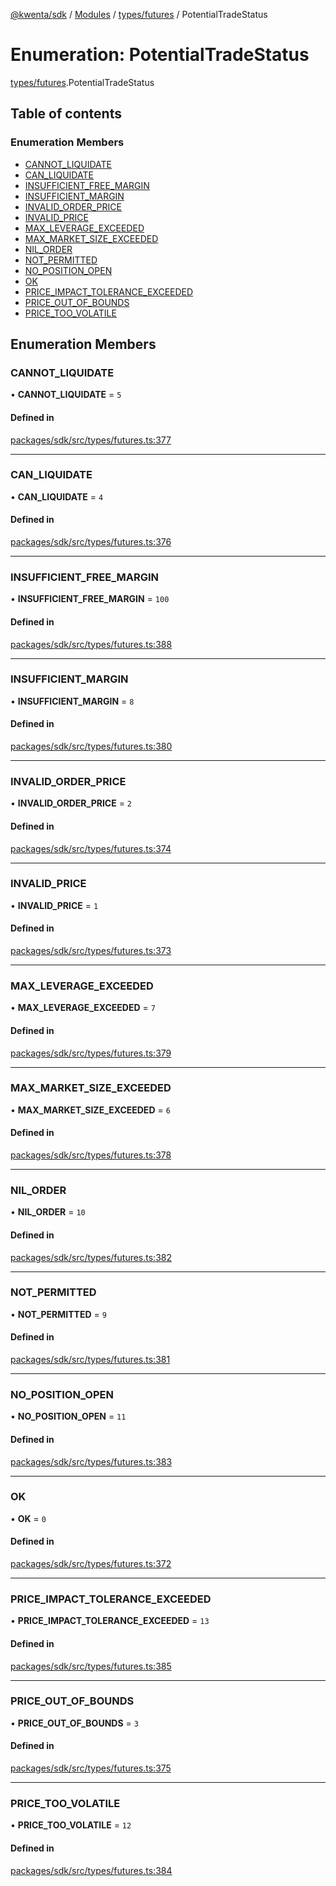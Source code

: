 [@kwenta/sdk](../README.md) / [Modules](../modules.md) / [types/futures](../modules/types_futures.md) / PotentialTradeStatus

# Enumeration: PotentialTradeStatus

[types/futures](../modules/types_futures.md).PotentialTradeStatus

## Table of contents

### Enumeration Members

- [CANNOT\_LIQUIDATE](types_futures.PotentialTradeStatus.md#cannot_liquidate)
- [CAN\_LIQUIDATE](types_futures.PotentialTradeStatus.md#can_liquidate)
- [INSUFFICIENT\_FREE\_MARGIN](types_futures.PotentialTradeStatus.md#insufficient_free_margin)
- [INSUFFICIENT\_MARGIN](types_futures.PotentialTradeStatus.md#insufficient_margin)
- [INVALID\_ORDER\_PRICE](types_futures.PotentialTradeStatus.md#invalid_order_price)
- [INVALID\_PRICE](types_futures.PotentialTradeStatus.md#invalid_price)
- [MAX\_LEVERAGE\_EXCEEDED](types_futures.PotentialTradeStatus.md#max_leverage_exceeded)
- [MAX\_MARKET\_SIZE\_EXCEEDED](types_futures.PotentialTradeStatus.md#max_market_size_exceeded)
- [NIL\_ORDER](types_futures.PotentialTradeStatus.md#nil_order)
- [NOT\_PERMITTED](types_futures.PotentialTradeStatus.md#not_permitted)
- [NO\_POSITION\_OPEN](types_futures.PotentialTradeStatus.md#no_position_open)
- [OK](types_futures.PotentialTradeStatus.md#ok)
- [PRICE\_IMPACT\_TOLERANCE\_EXCEEDED](types_futures.PotentialTradeStatus.md#price_impact_tolerance_exceeded)
- [PRICE\_OUT\_OF\_BOUNDS](types_futures.PotentialTradeStatus.md#price_out_of_bounds)
- [PRICE\_TOO\_VOLATILE](types_futures.PotentialTradeStatus.md#price_too_volatile)

## Enumeration Members

### CANNOT\_LIQUIDATE

• **CANNOT\_LIQUIDATE** = ``5``

#### Defined in

[packages/sdk/src/types/futures.ts:377](https://github.com/Kwenta/kwenta/blob/28493a909/packages/sdk/src/types/futures.ts#L377)

___

### CAN\_LIQUIDATE

• **CAN\_LIQUIDATE** = ``4``

#### Defined in

[packages/sdk/src/types/futures.ts:376](https://github.com/Kwenta/kwenta/blob/28493a909/packages/sdk/src/types/futures.ts#L376)

___

### INSUFFICIENT\_FREE\_MARGIN

• **INSUFFICIENT\_FREE\_MARGIN** = ``100``

#### Defined in

[packages/sdk/src/types/futures.ts:388](https://github.com/Kwenta/kwenta/blob/28493a909/packages/sdk/src/types/futures.ts#L388)

___

### INSUFFICIENT\_MARGIN

• **INSUFFICIENT\_MARGIN** = ``8``

#### Defined in

[packages/sdk/src/types/futures.ts:380](https://github.com/Kwenta/kwenta/blob/28493a909/packages/sdk/src/types/futures.ts#L380)

___

### INVALID\_ORDER\_PRICE

• **INVALID\_ORDER\_PRICE** = ``2``

#### Defined in

[packages/sdk/src/types/futures.ts:374](https://github.com/Kwenta/kwenta/blob/28493a909/packages/sdk/src/types/futures.ts#L374)

___

### INVALID\_PRICE

• **INVALID\_PRICE** = ``1``

#### Defined in

[packages/sdk/src/types/futures.ts:373](https://github.com/Kwenta/kwenta/blob/28493a909/packages/sdk/src/types/futures.ts#L373)

___

### MAX\_LEVERAGE\_EXCEEDED

• **MAX\_LEVERAGE\_EXCEEDED** = ``7``

#### Defined in

[packages/sdk/src/types/futures.ts:379](https://github.com/Kwenta/kwenta/blob/28493a909/packages/sdk/src/types/futures.ts#L379)

___

### MAX\_MARKET\_SIZE\_EXCEEDED

• **MAX\_MARKET\_SIZE\_EXCEEDED** = ``6``

#### Defined in

[packages/sdk/src/types/futures.ts:378](https://github.com/Kwenta/kwenta/blob/28493a909/packages/sdk/src/types/futures.ts#L378)

___

### NIL\_ORDER

• **NIL\_ORDER** = ``10``

#### Defined in

[packages/sdk/src/types/futures.ts:382](https://github.com/Kwenta/kwenta/blob/28493a909/packages/sdk/src/types/futures.ts#L382)

___

### NOT\_PERMITTED

• **NOT\_PERMITTED** = ``9``

#### Defined in

[packages/sdk/src/types/futures.ts:381](https://github.com/Kwenta/kwenta/blob/28493a909/packages/sdk/src/types/futures.ts#L381)

___

### NO\_POSITION\_OPEN

• **NO\_POSITION\_OPEN** = ``11``

#### Defined in

[packages/sdk/src/types/futures.ts:383](https://github.com/Kwenta/kwenta/blob/28493a909/packages/sdk/src/types/futures.ts#L383)

___

### OK

• **OK** = ``0``

#### Defined in

[packages/sdk/src/types/futures.ts:372](https://github.com/Kwenta/kwenta/blob/28493a909/packages/sdk/src/types/futures.ts#L372)

___

### PRICE\_IMPACT\_TOLERANCE\_EXCEEDED

• **PRICE\_IMPACT\_TOLERANCE\_EXCEEDED** = ``13``

#### Defined in

[packages/sdk/src/types/futures.ts:385](https://github.com/Kwenta/kwenta/blob/28493a909/packages/sdk/src/types/futures.ts#L385)

___

### PRICE\_OUT\_OF\_BOUNDS

• **PRICE\_OUT\_OF\_BOUNDS** = ``3``

#### Defined in

[packages/sdk/src/types/futures.ts:375](https://github.com/Kwenta/kwenta/blob/28493a909/packages/sdk/src/types/futures.ts#L375)

___

### PRICE\_TOO\_VOLATILE

• **PRICE\_TOO\_VOLATILE** = ``12``

#### Defined in

[packages/sdk/src/types/futures.ts:384](https://github.com/Kwenta/kwenta/blob/28493a909/packages/sdk/src/types/futures.ts#L384)
